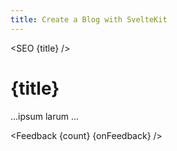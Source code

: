 ```yaml
---
title: Create a Blog with SvelteKit
---
```


<script context="module">
    export async function load({ fetch, url }) {
        const currentPathParts = url.pathname.split('/');
        const currentPathSlug = currentPathParts[currentPathParts.length - 1];
        const response = await fetch(`/api/feedback/${currentPathSlug}`);
        const { count } = await response.json();
        
        return {
            status: 200,
            props: { count, currentPathSlug },
        };
    }
</script>

<script>
    import SEO from '$lib/components/SEO.svelte';
    import Feedback from '$lib/components/Feedback.svelte';    

    export let count = 0;   
    export let currentPathSlug = ''; 
    
    async function onFeedback() {
        await fetch(`/api/feedback/${currentPathSlug}`, { method: 'POST' });        
    }
</script>

<SEO {title} />

# {title}

...ipsum larum ...

<Feedback {count} {onFeedback} />

